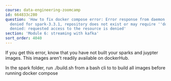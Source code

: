 ```yaml
---
course: data-engineering-zoomcamp
id: 664833c280
question: 'How to fix docker compose error: Error response from daemon: pull access
  denied for spark-3.3.1, repository does not exist or may require ''docker login'':
  denied: requested access to the resource is denied'
section: 'Module 6: streaming with kafka'
sort_order: 4040
---
```


If you get this error, know that you have not built your sparks and juypter images. This images aren’t readily available on dockerHub.

In the spark folder, run ./build.sh from a bash cli to to build all images before running docker compose

